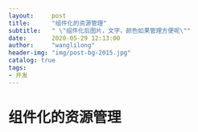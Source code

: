 ```yaml
---
layout:     post
title:      "组件化的资源管理"
subtitle:   " \"组件化后图片，文字，颜色如果管理方便呢\""
date:       2020-05-29 12:13:00
author:     "wanglilong"
header-img: "img/post-bg-2015.jpg"
catalog: true
tags:
- 开发
---
```


# 组件化的资源管理






